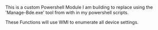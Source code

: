 This is a custom Powershell Module I am building to replace using the 'Manage-Bde.exe' tool from with in my powershell scripts.

These Functions will use WMI to enumerate all device settings.